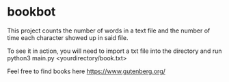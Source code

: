 # bookbot

This project counts the number of words in a text file and the number of time each character showed up in said file. 


To see it in action, you will need to import a txt file into the directory and run python3 main.py <yourdirectory/book.txt>


Feel free to find books here https://www.gutenberg.org/
